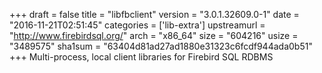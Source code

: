 +++
draft = false
title = "libfbclient"
version = "3.0.1.32609.0-1"
date = "2016-11-21T02:51:45"
categories = ['lib-extra']
upstreamurl = "http://www.firebirdsql.org/"
arch = "x86_64"
size = "604216"
usize = "3489575"
sha1sum = "63404d81ad27ad1880e31323c6fcdf944ada0b51"
+++
Multi-process, local client libraries for Firebird SQL RDBMS
